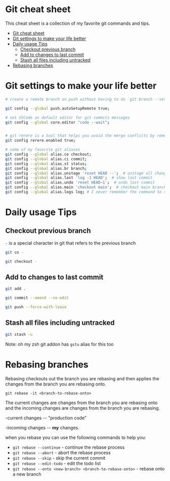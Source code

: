 
# Git cheat sheet

This cheat sheet is a collection of my favorite git commands and tips.

- [Git cheat sheet](#git-cheat-sheet)
- [Git settings to make your life better](#git-settings-to-make-your-life-better)
- [Daily usage Tips](#daily-usage-tips)
  - [Checkout previous branch](#checkout-previous-branch)
  - [Add to changes to last commit](#add-to-changes-to-last-commit)
  - [Stash all files including untracked](#stash-all-files-including-untracked)
- [Rebasing branches](#rebasing-branches)


# Git settings to make your life better

```bash
# create a remote branch on push without having to do `git branch --set-upstream-to <remote-branch>`. This is my favorite "new" get feature. 

git config --global push.autoSetupRemote true;

# set VSCode as default editor for git commits messages
git config --global core.editor "code --wait";


# git rerere is a tool that helps you avoid the merge conflicts by remembering the state of the files after the last merge.
git config rerere.enabled true;

# some of my favorite git aliases 
git config --global alias.co checkout;
git config --global alias.ci commit;
git config --global alias.st status;
git config --global alias.br branch;
git config --global alias.unstage 'reset HEAD --';  # unstage all changes
git config --global alias.last 'log -1 HEAD';  # show last commit
git config --global alias.undo 'reset HEAD~1';  # undo last commit
git config --global alias.main 'checkout main';  # checkout main branch
git config --global alias.logs log; # I never remember the command to show logs is log or logs so it is now both 

```

# Daily usage Tips 

## Checkout previous branch 

`-` is a special character in git that refers to the previous branch

```bash
git co -
```

```bash
git checkout -
```

## Add to changes to last commit

```bash 
git add .

git commit --amend --no-edit

git push --force-with-lease
```


## Stash all files including untracked
```bash
git stash -u
```
Note: oh my zsh git addon has `gstu` alias for this too

# Rebasing branches

Rebasing checkouts out the branch you are rebasing and then applies the changes from the branch you are rebasing onto. 

`git rebase -it <branch-to-rebase-onto>`

The current changes are changes from the branch you are rebasing onto and the incoming changes are changes from the branch you are rebasing.

-current changes -- "production code"

-incoming changes -- **my** changes.

when you rebase you can use the following commands to help you:

- `git rebase --continue` - continue the rebase process
- `git rebase --abort` - abort the rebase process
- `git rebase --skip` - skip the current commit
- `git rebase --edit-todo` - edit the todo list
- `git rebase --onto <new-branch> <branch-to-rebase-onto>` - rebase onto a new branch



